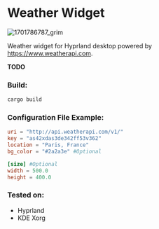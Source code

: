 # Weather Widget

![1701786787_grim](https://github.com/AndreiLubinets/weather-widget/assets/93917217/8ad33df5-ab1d-42df-b675-ffebf898bbf5)

Weather widget for Hyprland desktop powered by https://www.weatherapi.com.

**TODO**

### Build:
```rust
cargo build
```



### Configuration File Example:
```toml
uri = "http://api.weatherapi.com/v1/"
key = "as42xdas3de342ff53v362"
location = "Paris, France"
bg_color = "#2a2a3e" #Optional

[size] #Optional
width = 500.0
height = 400.0
```

### Tested on:
+ Hyprland
+ KDE Xorg
